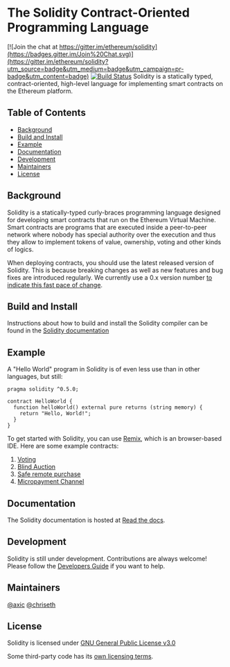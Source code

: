 # The Solidity Contract-Oriented Programming Language
[![Join the chat at https://gitter.im/ethereum/solidity](https://badges.gitter.im/Join%20Chat.svg)](https://gitter.im/ethereum/solidity?utm_source=badge&utm_medium=badge&utm_campaign=pr-badge&utm_content=badge) [![Build Status](https://travis-ci.org/ethereum/solidity.svg?branch=develop)](https://travis-ci.org/ethereum/solidity)
Solidity is a statically typed, contract-oriented, high-level language for implementing smart contracts on the Ethereum platform.

## Table of Contents

- [Background](#background)
- [Build and Install](#build-and-install)
- [Example](#example)
- [Documentation](#documentation)
- [Development](#development)
- [Maintainers](#maintainers)
- [License](#license)

## Background

Solidity is a statically-typed curly-braces programming language designed for developing smart contracts
that run on the Ethereum Virtual Machine. Smart contracts are programs that are executed inside a peer-to-peer
network where nobody has special authority over the execution and thus they allow to implement tokens of value,
ownership, voting and other kinds of logics.

When deploying contracts, you should use the latest released version of Solidity. This is because breaking changes as well as new features and bug fixes are introduced regularly. We currently use a 0.x version number [to indicate this fast pace of change](https://semver.org/#spec-item-4).

## Build and Install

Instructions about how to build and install the Solidity compiler can be found in the [Solidity documentation](https://solidity.readthedocs.io/en/latest/installing-solidity.html#building-from-source)


## Example

A "Hello World" program in Solidity is of even less use than in other languages, but still:

```
pragma solidity ^0.5.0;

contract HelloWorld {
  function helloWorld() external pure returns (string memory) {
    return "Hello, World!";
  }
}
```

To get started with Solidity, you can use [Remix](https://remix.ethereum.org/), which is an
browser-based IDE. Here are some example contracts:

1. [Voting](https://solidity.readthedocs.io/en/v0.4.24/solidity-by-example.html#voting)
2. [Blind Auction](https://solidity.readthedocs.io/en/v0.4.24/solidity-by-example.html#blind-auction)
3. [Safe remote purchase](https://solidity.readthedocs.io/en/v0.4.24/solidity-by-example.html#safe-remote-purchase)
4. [Micropayment Channel](https://solidity.readthedocs.io/en/v0.4.24/solidity-by-example.html#micropayment-channel)

## Documentation

The Solidity documentation is hosted at [Read the docs](https://solidity.readthedocs.io).

## Development

Solidity is still under development. Contributions are always welcome!
Please follow the
[Developers Guide](https://solidity.readthedocs.io/en/latest/contributing.html)
if you want to help.

## Maintainers
[@axic](https://github.com/axic)
[@chriseth](https://github.com/chriseth)

## License
Solidity is licensed under [GNU General Public License v3.0](LICENSE.txt)

Some third-party code has its [own licensing terms](cmake/templates/license.h.in).
